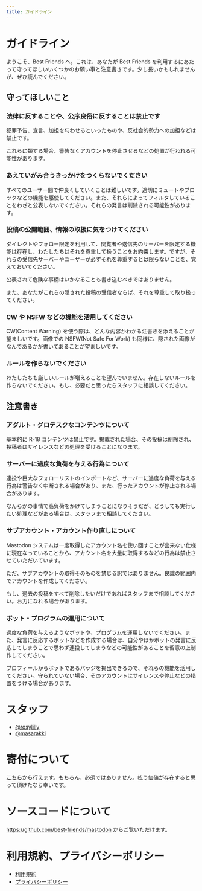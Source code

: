 ```yaml
---
title: ガイドライン
---
```


# ガイドライン

ようこそ、Best Friends へ。これは、あなたが Best Friends を利用するにあたって守ってほしいいくつかのお願い事と注意書きです。少し長いかもしれませんが、ぜひ読んでください。

## 守ってほしいこと

### 法律に反することや、公序良俗に反することは禁止です

犯罪予告、宣言、加担を匂わせるといったものや、反社会的勢力への加担などは禁止です。

これらに類する場合、警告なくアカウントを停止させるなどの処置が行われる可能性があります。

### あえていがみ合うきっかけをつくらないでください

すべてのユーザー間で仲良くしていくことは難しいです。適切にミュートやブロックなどの機能を駆使してください。また、それらによってフィルタしていることをわざと公表しないでください。それらの発言は削除される可能性があります。

### 投稿の公開範囲、情報の取扱に気をつけてください

ダイレクトやフォロー限定を利用して、閲覧者や送信先のサーバーを限定する機能は存在し、わたしたちはそれを尊重して扱うことをお約束します。ですが、それらの受信先サーバーやユーザーが必ずそれを尊重するとは限らないことを、覚えておいてください。

公表されて危険な事柄はいかなることも書き込むべきではありません。

また、あなたがこれらの隠された投稿の受信者ならば、それを尊重して取り扱ってください。

### CW や NSFW などの機能を活用してください

CW(Content Warning) を使う際は、どんな内容かわかる注書きを添えることが望ましいです。画像での NSFW(Not Safe For Work) も同様に、隠された画像がなんであるかが書いてあることが望ましいです。

### ルールを作らないでください

わたしたちも厳しいルールが増えることを望んでいません。存在しないルールを作らないでください。もし、必要だと思ったらスタッフに相談してください。

## 注意書き

### アダルト・グロテスクなコンテンツについて

基本的に R-18 コンテンツは禁止です。掲載された場合、その投稿は削除され、投稿者はサイレンスなどの処理を受けることになります。

### サーバーに過度な負荷を与える行為について

連投や巨大なフォローリストのインポートなど、サーバーに過度な負荷を与える行為は警告なく中断される場合があり、また、行ったアカウントが停止される場合があります。

なんらかの事情で高負荷をかけてしまうことになりそうだが、どうしても実行したい処理などがある場合は、スタッフまで相談してください。

### サブアカウント・アカウント作り直しについて

Mastodon システムは一度取得したアカウント名を使い回すことが出来ない仕様に現在なっていることから、アカウント名を大量に取得するなどの行為は禁止させていただいています。

ただ、サブアカウントの取得そのものを禁じる訳ではありません。良識の範囲内でアカウントを作成してください。

もし、過去の投稿をすべて削除したいだけであればスタッフまで相談してください。お力になれる場合があります。

### ボット・プログラムの運用について

過度な負荷を与えるようなボットや、プログラムを運用しないでください。また、発言に反応するボットなどを作成する場合は、自分やほかボットの発言に反応してしまうことで思わず連投してしまうなどの可能性があることを留意の上制作してください。

プロフィールからボットであるバッジを掲出できるので、それらの機能を活用してください。守られていない場合、そのアカウントはサイレンスや停止などの措置をうける場合があります。

# スタッフ

- [@rosylilly](https://best-friends.chat/@rosylilly)
- [@masarakki](https://best-friends.chat/@masarakki)

# 寄付について

[こちら](https://www.patreon.com/best_friends)から行えます。もちろん、必須ではありません。払う価値が存在すると思って頂けたなら幸いです。

# ソースコードについて

<https://github.com/best-friends/mastodon> からご覧いただけます。

# 利用規約、プライバシーポリシー

- [利用規約](https://info.best-friends.chat/legals/terms_of_use)
- [プライバシーポリシー](https://info.best-friends.chat/legals/privacy_policy)
